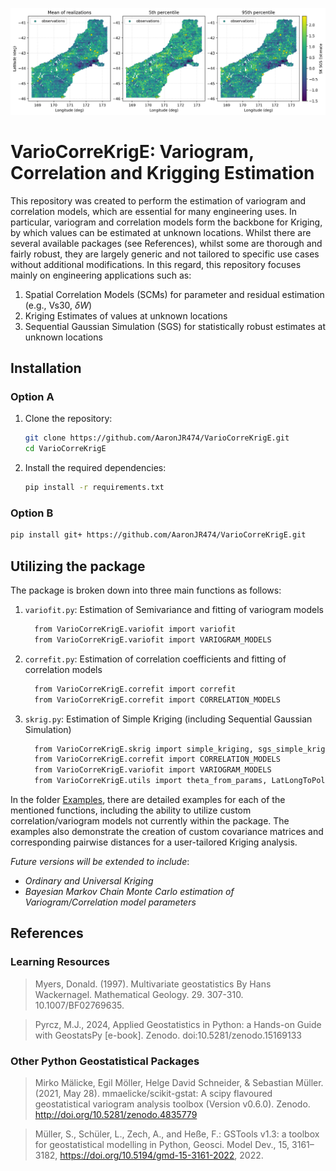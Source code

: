 ![Cover](https://github.com/AaronJR474/VarioCorreKrigE/blob/main/Examples/Data/output.png)
# VarioCorreKrigE: Variogram, Correlation and Krigging Estimation

This repository was created to perform the estimation of variogram and correlation models, which are essential for many engineering uses. In particular, variogram and correlation models form the backbone for Kriging, by which values can be estimated at unknown locations. Whilst there are several available packages (see References), whilst some are thorough and fairly robust, they are largely generic and not tailored to specific use cases without additional modifications. In this regard, this repository focuses mainly on engineering applications such as:

1) Spatial Correlation Models (SCMs) for parameter and residual estimation (e.g., Vs30, $`\delta W`$)
2) Kriging Estimates of values at unknown locations
3) Sequential Gaussian Simulation (SGS) for statistically robust estimates at unknown locations

## Installation
### Option A
1. Clone the repository:
     ```bash
     git clone https://github.com/AaronJR474/VarioCorreKrigE.git
     cd VarioCorreKrigE
     ```

2. Install the required dependencies:
     ```bash
     pip install -r requirements.txt
     ```
### Option B
  ```bash
  pip install git+ https://github.com/AaronJR474/VarioCorreKrigE.git
  ```

## Utilizing the package

The package is broken down into three main functions as follows:

1. `variofit.py`: Estimation of Semivariance and fitting of variogram models
     ```bash
       from VarioCorreKrigE.variofit import variofit
       from VarioCorreKrigE.variofit import VARIOGRAM_MODELS
     ```
2. `correfit.py`: Estimation of correlation coefficients and fitting of correlation models
     ```bash
       from VarioCorreKrigE.correfit import correfit
       from VarioCorreKrigE.correfit import CORRELATION_MODELS
     ```
3. `skrig.py`: Estimation of Simple Kriging (including Sequential Gaussian Simulation)
     ```bash
       from VarioCorreKrigE.skrig import simple_kriging, sgs_simple_kriging
       from VarioCorreKrigE.correfit import CORRELATION_MODELS
       from VarioCorreKrigE.variofit import VARIOGRAM_MODELS
       from VarioCorreKrigE.utils import theta_from_params, LatLongToPolar, sample_points_from_geotiff
     ```
In the folder [Examples](VarioCorreKrigE/Examples), there are detailed examples for each of the mentioned functions, including the ability to utilize custom correlation/variogram models not currently within the package. The examples also demonstrate the creation of custom covariance matrices and corresponding pairwise distances for a user-tailored Kriging analysis.

_Future versions will be extended to include_:
- _Ordinary and Universal Kriging_
- _Bayesian Markov Chain Monte Carlo estimation of Variogram/Correlation model parameters_

## References

### Learning Resources

> Myers, Donald. (1997). Multivariate geostatistics By Hans Wackernagel. Mathematical Geology. 29. 307-310. 10.1007/BF02769635.

> Pyrcz, M.J., 2024, Applied Geostatistics in Python: a Hands-on Guide with GeostatsPy [e-book]. Zenodo. doi:10.5281/zenodo.15169133

### Other Python Geostatistical Packages

> Mirko Mälicke, Egil Möller, Helge David Schneider, & Sebastian Müller. (2021, May 28). mmaelicke/scikit-gstat: A scipy flavoured geostatistical variogram analysis toolbox (Version v0.6.0). Zenodo. http://doi.org/10.5281/zenodo.4835779

> Müller, S., Schüler, L., Zech, A., and Heße, F.: GSTools v1.3: a toolbox for geostatistical modelling in Python, Geosci. Model Dev., 15, 3161–3182, https://doi.org/10.5194/gmd-15-3161-2022, 2022.
